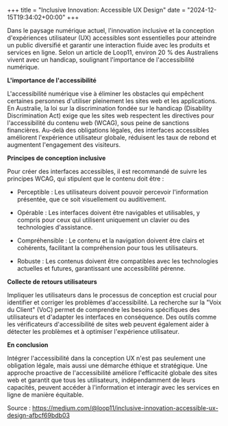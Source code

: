 +++
title = "Inclusive Innovation: Accessible UX Design"
date = "2024-12-15T19:34:02+00:00"
+++

Dans le paysage numérique actuel, l'innovation inclusive et la conception d'expériences utilisateur (UX) accessibles sont essentielles pour atteindre un public diversifié et garantir une interaction fluide avec les produits et services en ligne. Selon un article de Loop11, environ 20 % des Australiens vivent avec un handicap, soulignant l'importance de l'accessibilité numérique.

**L'importance de l'accessibilité**

L'accessibilité numérique vise à éliminer les obstacles qui empêchent certaines personnes d'utiliser pleinement les sites web et les applications. En Australie, la loi sur la discrimination fondée sur le handicap (Disability Discrimination Act) exige que les sites web respectent les directives pour l'accessibilité du contenu web (WCAG), sous peine de sanctions financières. Au-delà des obligations légales, des interfaces accessibles améliorent l'expérience utilisateur globale, réduisent les taux de rebond et augmentent l'engagement des visiteurs.

**Principes de conception inclusive**

Pour créer des interfaces accessibles, il est recommandé de suivre les principes WCAG, qui stipulent que le contenu doit être :

- Perceptible : Les utilisateurs doivent pouvoir percevoir l'information présentée, que ce soit visuellement ou auditivement.

- Opérable : Les interfaces doivent être navigables et utilisables, y compris pour ceux qui utilisent uniquement un clavier ou des technologies d'assistance.

- Compréhensible : Le contenu et la navigation doivent être clairs et cohérents, facilitant la compréhension pour tous les utilisateurs.

- Robuste : Les contenus doivent être compatibles avec les technologies actuelles et futures, garantissant une accessibilité pérenne.

**Collecte de retours utilisateurs**

Impliquer les utilisateurs dans le processus de conception est crucial pour identifier et corriger les problèmes d'accessibilité. La recherche sur la "Voix du Client" (VoC) permet de comprendre les besoins spécifiques des utilisateurs et d'adapter les interfaces en conséquence. Des outils comme les vérificateurs d'accessibilité de sites web peuvent également aider à détecter les problèmes et à optimiser l'expérience utilisateur.

**En conclusion**

Intégrer l'accessibilité dans la conception UX n'est pas seulement une obligation légale, mais aussi une démarche éthique et stratégique. Une approche proactive de l'accessibilité améliore l'efficacité globale des sites web et garantit que tous les utilisateurs, indépendamment de leurs capacités, peuvent accéder à l'information et interagir avec les services en ligne de manière équitable.

Source : https://medium.com/@loop11/inclusive-innovation-accessible-ux-design-afbcf69bdb03
